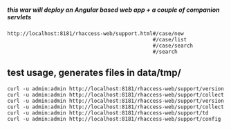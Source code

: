 ##### this war will deploy an Angular based web app + a couple of companion servlets

    http://localhost:8181/rhaccess-web/support.html#/case/new  
                                                   #/case/list
                                                   #/case/search
                                                   #/search
                                                   
## test usage, generates files in data/tmp/
    curl -u admin:admin http://localhost:8181/rhaccess-web/support/version
    curl -u admin:admin http://localhost:8181/rhaccess-web/support/collect
    curl -u admin:admin http://localhost:8181/rhaccess-web/support/version
    curl -u admin:admin http://localhost:8181/rhaccess-web/support/collect
    curl -u admin:admin http://localhost:8181/rhaccess-web/support/td
    curl -u admin:admin http://localhost:8181/rhaccess-web/support/config
    

